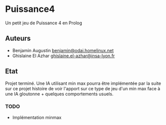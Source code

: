 # Puissance4 #
Un petit jeu de Puissance 4 en Prolog

## Auteurs ##

* Benjamin Augustin <benjamin@odai.homelinux.net>
* Ghislaine El Azhar <ghislaine.el-azhar@insa-lyon.fr>

## Etat ##
Projet terminé.
Une IA utilisant min max pourra être implémentée par la suite sur ce projet histoire de voir l'apport sur ce type de jeu d'un min max face à une IA gloutonne + quelques comportements usuels.

### TODO ###
* Implémentation minmax
